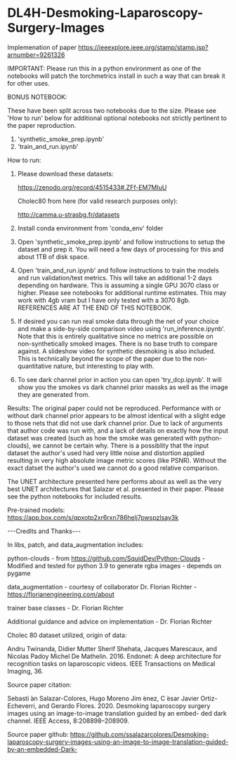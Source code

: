 # DL4H-Desmoking-Laparoscopy-Surgery-Images
Implemenation of paper https://ieeexplore.ieee.org/stamp/stamp.jsp?arnumber=9261326

IMPORTANT: Please run this in a python environment as one of the notebooks will patch the torchmetrics install in such a way that can break it for other uses.

BONUS NOTEBOOK:

These have been split across two notebooks due to the size. Please see 'How to run' below for additional optional notebooks not strictly pertinent to the paper reproduction.

1. 'synthetic_smoke_prep.ipynb'
2. 'train_and_run.ipynb'

How to run:

1. Please download these datasets:

    https://zenodo.org/record/4515433#.ZFf-EM7MIuU

    Cholec80 from here (for valid research purposes only):

    http://camma.u-strasbg.fr/datasets

2. Install conda environment from 'conda_env' folder

3. Open 'synthetic_smoke_prep.ipynb' and follow instructions to setup the dataset and prep it. You will need a few days of processing for this and about 1TB of disk space.

4. Open 'train_and_run.ipynb' and follow instructions to train the models and run validation/test metrics. This will take an additional 1-2 days depending on hardware. This is assuming a single GPU 3070 class or higher. Please see notebooks for additional runtime estimates. This may work with 4gb vram but I have only tested with a 3070 8gb. REFERENCES ARE AT THE END OF THIS NOTEBOOK.

5. If desired you can run real smoke data through the net of your choice and make a side-by-side comparison video using 'run_inference.ipynb'. Note that this is entirely qualitative since no metrics are possible on non-synthetically smoked images. There is no base truth to compare against. A slideshow video for synthetic desmoking is also included. This is technically beyond the scope of the paper due to the non-quantitative nature, but interesting to play with.

6. To see dark channel prior in action you can open 'try_dcp.ipynb'. It will show you the smokes vs dark channel prior massks as well as the image they are generated from.

Results:
The original paper could not be reproduced. Performance with or without dark channel prior appears to be almost identical with a slight edge to those nets that did not use dark channel prior. Due to lack of arguments that author code was run with, and a lack of details on exactly how the input dataset was created (such as how the smoke was generated with python-clouds), we cannot be certain why. There is a possiblity that the input dataset the author's used had very little noise and distortion applied resulting in very high absolute image metric scores (like PSNR). Without the exact datset the author's used we cannot do a good relative comparison.

The UNET architecture presented here performs about as well as the very best UNET architectures that Salazar et al. presented in their paper. Please see the python notebooks for included results.

Pre-trained models:
https://app.box.com/s/qpxotp2xr6rxn786helj7pwspzlsay3k

---Credits and Thanks---

In libs, patch, and data_augmentation includes:


python-clouds - from https://github.com/SquidDev/Python-Clouds - Modified and tested for python 3.9 to generate rgba images - depends on pygame


data_augmentation - courtesy of collaborator Dr. Florian Richter - https://florianengineering.com/about

trainer base classes - Dr. Florian Richter

Additional guidance and advice on implementation - Dr. Florian Richter



Cholec 80 dataset utilized, origin of data:

Andru Twinanda, Didier Mutter Sherif Shehata, Jacques
Marescaux, and Nicolas Padoy Michel De Mathelin.
2016. Endonet: A deep architecture for recognition
tasks on laparoscopic videos. IEEE Transactions on
Medical Imaging, 36.

Source paper citation:

Sebasti  ́an Salazar-Colores, Hugo Moreno Jim  ́enez,
C  ́esar Javier Ortiz-Echeverri, and Gerardo Flores.
2020. Desmoking laparoscopy surgery images using
an image-to-image translation guided by an embed-
ded dark channel. IEEE Access, 8:208898–208909.

Source paper github:
https://github.com/ssalazarcolores/Desmoking-laparoscopy-surgery-images-using-an-image-to-image-translation-guided-by-an-embedded-Dark-
